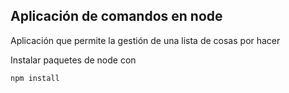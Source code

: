 ## Aplicación de comandos en node

Aplicación que permite la gestión de una lista de cosas por hacer

Instalar paquetes de node con

```
npm install
```
